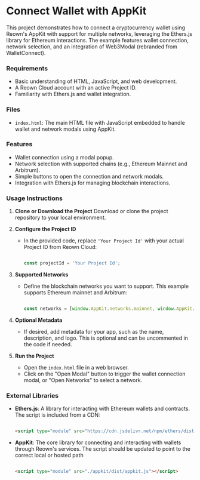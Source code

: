 
# Connect Wallet with AppKit

This project demonstrates how to connect a cryptocurrency wallet using Reown's AppKit with support for multiple networks, leveraging the Ethers.js library for Ethereum interactions. The example features wallet connection, network selection, and an integration of Web3Modal (rebranded from WalletConnect).

### Requirements

- Basic understanding of HTML, JavaScript, and web development.
- A Reown Cloud account with an active Project ID.
- Familiarity with Ethers.js and wallet integration.

### Files

- `index.html`: The main HTML file with JavaScript embedded to handle wallet and network modals using AppKit.

### Features

- Wallet connection using a modal popup.
- Network selection with supported chains (e.g., Ethereum Mainnet and Arbitrum).
- Simple buttons to open the connection and network modals.
- Integration with Ethers.js for managing blockchain interactions.

### Usage Instructions

1. **Clone or Download the Project**
Download or clone the project repository to your local environment.
2. **Configure the Project ID**
    - In the provided code, replace `'Your Project Id'` with your actual Project ID from Reown Cloud:
        
        ```jsx
        
        const projectId = 'Your Project Id';
        
        ```
        
3. **Supported Networks**
    - Define the blockchain networks you want to support. This example supports Ethereum mainnet and Arbitrum:
        
        ```jsx
        
        const networks = [window.AppKit.networks.mainnet, window.AppKit.networks.arbitrum];
        
        ```
        
4. **Optional Metadata**
    - If desired, add metadata for your app, such as the name, description, and logo. This is optional and can be uncommented in the code if needed.
5. **Run the Project**
    - Open the `index.html` file in a web browser.
    - Click on the "Open Modal" button to trigger the wallet connection modal, or "Open Networks" to select a network.

### External Libraries

- **Ethers.js**: A library for interacting with Ethereum wallets and contracts. The script is included from a CDN:
    
    ```html
    
    <script type="module" src="https://cdn.jsdelivr.net/npm/ethers/dist/ethers.min.js"></script>
    
    ```
    
- **AppKit**: The core library for connecting and interacting with wallets through Reown's services. The script should be updated to point to the correct local or hosted path
    
    ```html
    
    <script type="module" src="./appkit/dist/appkit.js"></script>
    
    ```

